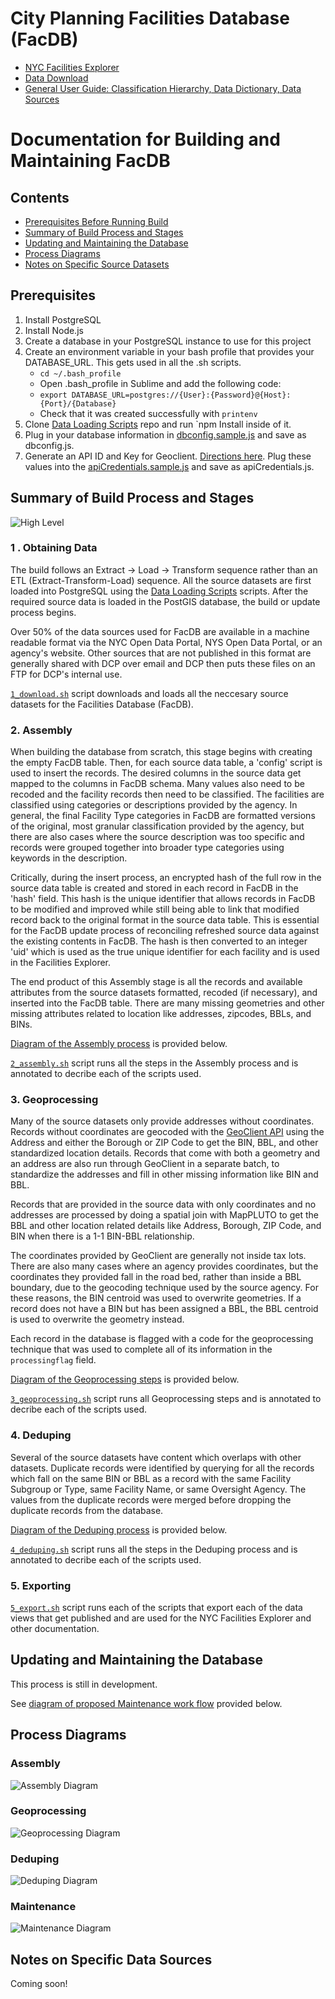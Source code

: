 # City Planning Facilities Database (FacDB)

  * [NYC Facilities Explorer](http://capitalplanning.nyc.gov/facilities)
  * [Data Download](https://www1.nyc.gov/site/planning/data-maps/open-data/dwn-selfac.page)
  * [General User Guide: Classification Hierarchy, Data Dictionary, Data Sources](http://docs.capitalplanning.nyc/facdb/)

# Documentation for Building and Maintaining FacDB

## Contents
- [Prerequisites Before Running Build](https://github.com/NYCPlanning/facilities-db#prerequisites)
- [Summary of Build Process and Stages](https://github.com/NYCPlanning/facilities-db#summary-of-build-process-and-stages)
- [Updating and Maintaining the Database](https://github.com/NYCPlanning/facilities-db#updating-and-maintaining-the-database)
- [Process Diagrams](https://github.com/NYCPlanning/facilities-db#process-diagrams)
- [Notes on Specific Source Datasets](https://github.com/NYCPlanning/facilities-db#notes-on-specific-data-sources)


## Prerequisites

1. Install PostgreSQL
2. Install Node.js
3. Create a database in your PostgreSQL instance to use for this project
4. Create an environment variable in your bash profile that provides your DATABASE_URL. This gets used in all the .sh scripts.
    * `cd ~/.bash_profile`
    * Open .bash_profile in Sublime and add the following code:
    * `export DATABASE_URL=postgres://{User}:{Password}@{Host}:{Port}/{Database}`
    * Check that it was created successfully with `printenv`
5. Clone [Data Loading Scripts](https://github.com/NYCPlanning/data-loading-scripts) repo and run `npm Install inside of it.
5. Plug in your database information in [dbconfig.sample.js](https://github.com/NYCPlanning/facilities-db/blob/master/3_geoprocessing/geoclient/dbconfig.sample.js) and save as dbconfig.js.
5. Generate an API ID and Key for Geoclient. [Directions here](https://developer.cityofnewyork.us/api/geoclient-api). Plug these values into the [apiCredentials.sample.js](https://github.com/NYCPlanning/facilities-db/blob/master/3_geoprocessing/geoclient/apiCredentials.sample.js) and save as apiCredentials.js.


## Summary of Build Process and Stages

![High Level](./diagrams/FacDB_HighLevel.png)

### 1 . Obtaining Data

The build follows an Extract -> Load -> Transform sequence rather than an ETL (Extract-Transform-Load) sequence. All the source datasets are first loaded into PostgreSQL using the [Data Loading Scripts](https://github.com/NYCPlanning/data-loading-scripts) scripts. After the required source data is loaded in the PostGIS database, the build or update process begins.

Over 50% of the data sources used for FacDB are available in a machine readable format via the NYC Open Data Portal, NYS Open Data Portal, or an agency's website. Other sources that are not published in this format are generally shared with DCP over email and DCP then puts these files on an FTP for DCP's internal use.

[`1_download.sh`](https://github.com/NYCPlanning/facilities-db/blob/master/1_download.sh) script downloads and loads all the neccesary source datasets for the Facilities Database (FacDB).

### 2. Assembly

When building the database from scratch, this stage begins with creating the empty FacDB table. Then, for each source data table, a 'config' script is used to insert the records. The desired columns in the source data get mapped to the columns in FacDB schema. Many values also need to be recoded and the facility records then need to be classified. The facilities are classified using categories or descriptions provided by the agency. In general, the final Facility Type categories in FacDB are formatted versions of the original, most granular classification provided by the agency, but there are also cases where the source description was too specific and records were grouped together into broader type categories using keywords in the description.

Critically, during the insert process, an encrypted hash of the full row in the source data table is created and stored in each record in FacDB in the 'hash' field. This hash is the unique identifier that allows records in FacDB to be modified and improved while still being able to link that modified record back to the original format in the source data table. This is essential for the FacDB update process of reconciling refreshed source data against the existing contents in FacDB. The hash is then converted to an integer 'uid' which is used as the true unique identifier for each facility and is used in the Facilities Explorer.

The end product of this Assembly stage is all the records and available attributes from the source datasets formatted, recoded (if necessary), and inserted into the FacDB table. There are many missing geometries and other missing attributes related to location like addresses, zipcodes, BBLs, and BINs.

[Diagram of the Assembly process](https://github.com/NYCPlanning/facilities-db#assembly) is provided below.

[`2_assembly.sh`](https://github.com/NYCPlanning/facilities-db/blob/master/2_assembly.sh) script runs all the steps in the Assembly process and is annotated to decribe each of the scripts used.

### 3. Geoprocessing

Many of the source datasets only provide addresses without coordinates. Records without coordinates are geocoded with the [GeoClient API](https://developer.cityofnewyork.us/api/geoclient-api) using the Address and either the Borough or ZIP Code to get the BIN, BBL, and other standardized location details. Records that come with both a geometry and an address are also run through GeoClient in a separate batch, to standardize the addresses and fill in other missing information like BIN and BBL. 

Records that are provided in the source data with only coordinates and no addresses are processed by doing a spatial join with MapPLUTO to get the BBL and other location related details like Address, Borough, ZIP Code, and BIN when there is a 1-1 BIN-BBL relationship. 

The coordinates provided by GeoClient are generally not inside tax lots. There are also many cases where an agency provides coordinates, but the coordinates they provided fall in the road bed, rather than inside a BBL boundary, due to the geocoding technique used by the source agency. For these reasons, the BIN centroid was used to overwrite geometries. If a record does not have a BIN but has been assigned a BBL, the BBL centroid is used to overwrite the geometry instead. 

Each record in the database is flagged with a code for the geoprocessing technique that was used to complete all of its information in the `processingflag` field.

[Diagram of the Geoprocessing steps](https://github.com/NYCPlanning/facilities-db#geoprocessing) is provided below.

[`3_geoprocessing.sh`](https://github.com/NYCPlanning/facilities-db/blob/master/3_geoprocessing.sh) script runs all Geoprocessing steps and is annotated to decribe each of the scripts used.

### 4. Deduping

Several of the source datasets have content which overlaps with other datasets. Duplicate records were identified by querying for all the records which fall on the same BIN or BBL as a record with the same Facility Subgroup or Type, same Facility Name, or same Oversight Agency. The values from the duplicate records were merged before dropping the duplicate records from the database. 

[Diagram of the Deduping process](https://github.com/NYCPlanning/facilities-db#deduping) is provided below.

[`4_deduping.sh`](https://github.com/NYCPlanning/facilities-db/blob/master/4_deduping.sh)  script runs all the steps in the Deduping process and is annotated to decribe each of the scripts used.

### 5. Exporting

[`5_export.sh`](https://github.com/NYCPlanning/facilities-db/blob/master/5_export.sh) script runs each of the scripts that export each of the data views that get published and are used for the NYC Facilities Explorer and other documentation.


## Updating and Maintaining the Database

This process is still in development.

See [diagram of proposed Maintenance work flow](https://github.com/NYCPlanning/facilities-db#maintenance) provided below.



## Process Diagrams

### Assembly
![Assembly Diagram](./diagrams/FacDB_Assembly.png)

### Geoprocessing
![Geoprocessing Diagram](./diagrams/FacDB_Geoprocessing.png)

### Deduping
![Deduping Diagram](./diagrams/FacDB_Deduping.png)

### Maintenance
![Maintenance Diagram](./diagrams/FacDB_Maintenance.png)


## Notes on Specific Data Sources

Coming soon!
